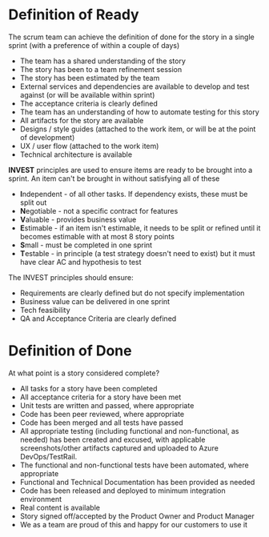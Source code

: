 # Definition of Ready

The scrum team can achieve the definition of done for the story in a single sprint (with a preference of within a couple of days)

- The team has a shared understanding of the story
- The story has been to a team refinement session
- The story has been estimated by the team
- External services and dependencies are available to develop and test against (or will be available within sprint)
- The acceptance criteria is clearly defined
- The team has an understanding of how to automate testing for this story
- All artifacts for the story are available
- Designs / style guides (attached to the work item, or will be at the point of development)
- UX / user flow (attached to the work item)
- Technical architecture is available

**INVEST** principles are used to ensure items are ready to be brought into a sprint. An item can't be brought in without satisfying all of these

- **I**ndependent - of all other tasks. If dependency exists, these must be split out
- **N**egotiable - not a specific contract for features
- **V**aluable - provides business value
- **E**stimable - if an item isn't estimable, it needs to be split or refined until it becomes estimable with at most 8 story points
- **S**mall - must be completed in one sprint
- **T**estable - in principle (a test strategy doesn't need to exist) but it must have clear AC and hypothesis to test


The INVEST principles should ensure:

- Requirements are clearly defined but do not specify implementation
- Business value can be delivered in one sprint
- Tech feasibility
- QA and Acceptance Criteria are clearly defined

# Definition of Done

At what point is a story considered complete?

- All tasks for a story have been completed
- All acceptance criteria for a story have been met
- Unit tests are written and passed, where appropriate
- Code has been peer reviewed, where appropriate
- Code has been merged and all tests have passed
- All appropriate testing (including functional and non-functional, as needed) has been created and excused, with applicable screenshots/other artifacts captured and uploaded to Azure DevOps/TestRail.
- The functional and non-functional tests have been automated, where appropriate
- Functional and Technical Documentation has been provided as needed
- Code has been released and deployed to minimum integration environment
- Real content is available
- Story signed off/accepted by the Product Owner and Product Manager
- We as a team are proud of this and happy for our customers to use it